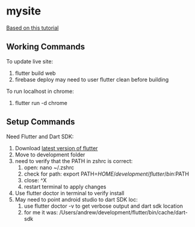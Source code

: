 # mysite
[Based on this tutorial](https://youtu.be/i6gFRSnE6Ro?si=PVIQW83VDDjhD-EX)

## Working Commands
To update live site:
1) flutter build web
2) firebase deploy
   may need to user flutter clean before building

To run localhost in chrome:
1) flutter run  -d chrome


## Setup Commands
Need Flutter and Dart SDK:
1) Download [latest version of flutter](https://docs.flutter.dev/get-started/install/macos/web)
2) Move to development folder
3) need to verify that the PATH in zshrc is correct:
    1) open: nano ~/.zshrc
    2) check for path: export PATH=$HOME/development/flutter/bin:$PATH
    3) close: ^X
    4) restart terminal to apply changes
4) Use flutter doctor in terminal to verify install
5) May need to point android studio to dart SDK loc:
    1) use flutter doctor -v to get verbose output and dart sdk location
    2) for me it was: /Users/andrew/development/flutter/bin/cache/dart-sdk